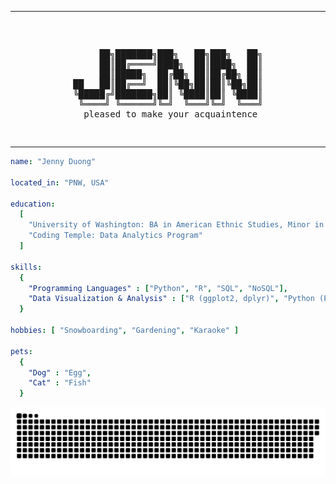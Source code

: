 
---
<pre> <p align="center">
     ██╗███████╗███╗   ██╗███╗   ██╗
     ██║██╔════╝████╗  ██║████╗  ██║
     ██║█████╗  ██╔██╗ ██║██╔██╗ ██║
██   ██║██╔══╝  ██║╚██╗██║██║╚██╗██║
╚█████╔╝███████╗██║ ╚████║██║ ╚████║
 ╚════╝ ╚══════╝╚═╝  ╚═══╝╚═╝  ╚═══╝
 pleased to make your acquaintence
</p> </pre>
---
```yaml
name: "Jenny Duong"

located_in: "PNW, USA"

education:
  [
    "University of Washington: BA in American Ethnic Studies, Minor in Diversity",
    "Coding Temple: Data Analytics Program"
  ]
  
skills: 
  {
    "Programming Languages" : ["Python", "R", "SQL", "NoSQL"],
    "Data Visualization & Analysis" : ["R (ggplot2, dplyr)", "Python (Pandas, NumPy, Matplotlib)", "Tableau"]
  }

hobbies: [ "Snowboarding", "Gardening", "Karaoke" ]

pets: 
  {
    "Dog" : "Egg",
    "Cat" : "Fish"
  }
```
![Snake animation](https://github.com/acquaintence/acquaintence/blob/output/github-contribution-grid-snake-dark.svg)

<!--
**acquaintence/acquaintence** is a ✨ _special_ ✨ repository because its `README.md` (this file) appears on your GitHub profile.

beepbopboopbeep
-->
